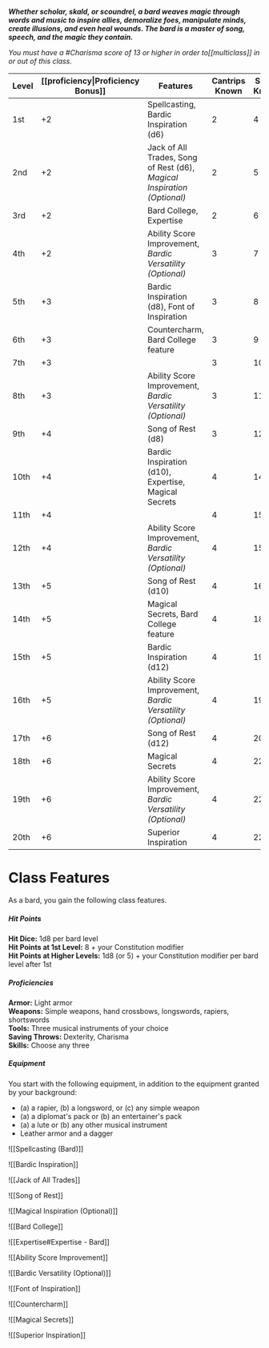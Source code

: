 **_Whether scholar, skald, or scoundrel, a bard weaves magic through words and music to inspire allies, demoralize foes, manipulate minds, create illusions, and even heal wounds. The bard is a master of song, speech, and the magic they contain._**

_You must have a #Charisma score of 13 or higher in order to[[multiclass]] in or out of this class._

| Level    | [[proficiency\|Proficiency Bonus]] | Features                                                                | Cantrips Known | Spells Known | 1st                         | 2nd | 3rd | 4th | 5th | 6th | 7th | 8th | 9th |
| -------- | ---------------------------------- | ----------------------------------------------------------------------- | -------------- | ------------ | --------------------------- | --- | --- | --- | --- | --- | --- | --- | --- |
| 1st      | +2                                 | Spellcasting, Bardic Inspiration (d6)                                   | 2              | 4            | 2                           | -   | -   | -   | -   | -   | -   | -   | -   |
| 2nd      | +2                                 | Jack of All Trades, Song of Rest (d6), _Magical Inspiration (Optional)_ | 2              | 5            | 3                           | -   | -   | -   | -   | -   | -   | -   | -   |
| 3rd      | +2                                 | Bard College, Expertise                                                 | 2              | 6            | 4                           | 2   | -   | -   | -   | -   | -   | -   | -   |
| 4th      | +2                                 | Ability Score Improvement, _Bardic Versatility (Optional)_              | 3              | 7            | 4                           | 3   | -   | -   | -   | -   | -   | -   | -   |
| 5th      | +3                                 | Bardic Inspiration (d8), Font of Inspiration                            | 3              | 8            | 4                           | 3   | 2   | -   | -   | -   | -   | -   | -   |
| 6th      | +3                                 | Countercharm, Bard College feature                                      | 3              | 9            | 4                           | 3   | 3   | -   | -   | -   | -   | -   | -   |
| 7th      | +3                                 |                                                                         | 3              | 10           | 4                           | 3   | 3   | 1   | -   | -   | -   | -   | -   |
| 8th      | +3                                 | Ability Score Improvement, _Bardic Versatility (Optional)_              | 3              | 11           | 4                           | 3   | 3   | 2   | -   | -   | -   | -   | -   |
| 9th      | +4                                 | Song of Rest (d8)                                                       | 3              | 12           | 4                           | 3   | 3   | 3   | 1   | -   | -   | -   | -   |
| 10th     | +4                                 | Bardic Inspiration (d10), Expertise, Magical Secrets                    | 4              | 14           | 4                           | 3   | 3   | 3   | 2   | -   | -   | -   | -   |
| 11th     | +4                                 |                                                                         | 4              | 15           | 4                           | 3   | 3   | 3   | 2   | 1   | -   | -   | -   |
| 12th     | +4                                 | Ability Score Improvement, _Bardic Versatility (Optional)_              | 4              | 15           | 4                           | 3   | 3   | 3   | 2   | 1   | -   | -   | -   |
| 13th     | +5                                 | Song of Rest (d10)                                                      | 4              | 16           | 4                           | 3   | 3   | 3   | 2   | 1   | 1   | -   | -   |
| 14th     | +5                                 | Magical Secrets, Bard College feature                                   | 4              | 18           | 4                           | 3   | 3   | 3   | 2   | 1   | 1   | -   | -   |
| 15th     | +5                                 | Bardic Inspiration (d12)                                                | 4              | 19           | 4                           | 3   | 3   | 3   | 2   | 1   | 1   | 1   | -   |
| 16th     | +5                                 | Ability Score Improvement, _Bardic Versatility (Optional)_              | 4              | 19           | 4                           | 3   | 3   | 3   | 2   | 1   | 1   | 1   | -   |
| 17th     | +6                                 | Song of Rest (d12)                                                      | 4              | 20           | 4                           | 3   | 3   | 3   | 2   | 1   | 1   | 1   | 1   |
| 18th     | +6                                 | Magical Secrets                                                         | 4              | 22           | 4                           | 3   | 3   | 3   | 3   | 1   | 1   | 1   | 1   |
| 19th     | +6                                 | Ability Score Improvement, _Bardic Versatility (Optional)_              | 4              | 22           | 4                           | 3   | 3   | 3   | 3   | 2   | 1   | 1   | 1   |
| 20th     | +6                                 | Superior Inspiration                                                    | 4              | 22           | 4                           | 3   | 3   | 3   | 3   | 2   | 2   | 1   | 1   |

# Class Features
As a bard, you gain the following class features.

##### Hit Points
**Hit Dice:** 1d8 per bard level  
**Hit Points at 1st Level:** 8 + your Constitution modifier  
**Hit Points at Higher Levels:** 1d8 (or 5) + your Constitution modifier per bard level after 1st

##### Proficiencies
**Armor:** Light armor  
**Weapons:** Simple weapons, hand crossbows, longswords, rapiers, shortswords  
**Tools:** Three musical instruments of your choice  
**Saving Throws:** Dexterity, Charisma  
**Skills:** Choose any three

##### Equipment
You start with the following equipment, in addition to the equipment granted by your background:
- (a) a rapier, (b) a longsword, or (c) any simple weapon
- (a) a diplomat's pack or (b) an entertainer's pack
- (a) a lute or (b) any other musical instrument
- Leather armor and a dagger

![[Spellcasting (Bard)]]

![[Bardic Inspiration]]

![[Jack of All Trades]]

![[Song of Rest]]

![[Magical Inspiration (Optional)]]

![[Bard College]]


![[Expertise#Expertise - Bard]]

![[Ability Score Improvement]]


![[Bardic Versatility (Optional)]]

![[Font of Inspiration]]

![[Countercharm]]

![[Magical Secrets]]

![[Superior Inspiration]]